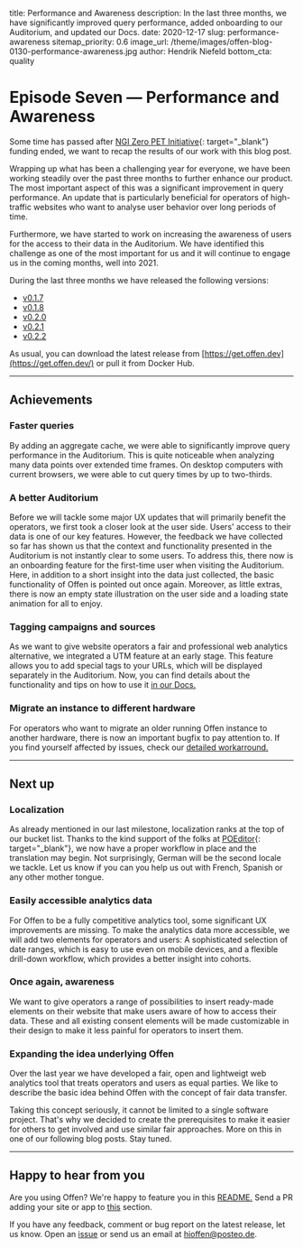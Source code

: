 title: Performance and Awareness
description: In the last three months, we have significantly improved query performance, added onboarding to our Auditorium, and updated our Docs.
date: 2020-12-17
slug: performance-awareness
sitemap_priority: 0.6
image_url: /theme/images/offen-blog-0130-performance-awareness.jpg
author: Hendrik Niefeld
bottom_cta: quality

# Episode Seven — Performance and Awareness

Some time has passed after [NGI Zero PET Initiative](https://nlnet.nl/thema/NGIZeroPET.html){: target="_blank"} funding ended, we want to recap the results of our work with this blog post.

Wrapping up what has been a challenging year for everyone, we have been working steadily over the past three months to further enhance our product. The most important aspect of this was a significant improvement in query performance. An update that is particularly beneficial for operators of high-traffic websites who want to analyse user behavior over long periods of time.

Furthermore, we have started to work on increasing the awareness of users for the access to their data in the Auditorium. We have identified this challenge as one of the most important for us and it will continue to engage us in the coming months, well into 2021.

During the last three months we have released the following versions:

- [v0.1.7](https://github.com/offen/offen/releases/tag/v0.1.7)
- [v0.1.8](https://github.com/offen/offen/releases/tag/v0.1.8)
- [v0.2.0](https://github.com/offen/offen/releases/tag/v0.2.0)
- [v0.2.1](https://github.com/offen/offen/releases/tag/v0.2.1)
- [v0.2.2](https://github.com/offen/offen/releases/tag/v0.2.2)

As usual, you can download the latest release from [https://get.offen.dev](https://get.offen.dev/) or pull it from Docker Hub.

---

## Achievements

### Faster queries

By adding an aggregate cache, we were able to significantly improve query performance in the Auditorium. This is quite noticeable when analyzing many data points over extended time frames. On desktop computers with current browsers, we were able to cut query times by up to two-thirds.

### A better Auditorium

Before we will tackle some major UX updates that will primarily benefit the operators, we first took a closer look at the user side. Users' access to their data is one of our key features. However, the feedback we have collected so far has shown us that the context and functionality presented in the Auditorium is not instantly clear to some users. To address this, there now is an onboarding feature for the first-time user when visiting the Auditorium. Here, in addition to a short insight into the data just collected, the basic functionality of Offen is pointed out once again. Moreover, as little extras, there is now an empty state illustration on the user side and a loading state animation for all to enjoy.

### Tagging campaigns and sources

As we want to give website operators a fair and professional web analytics alternative, we integrated a UTM feature at an early stage. This feature allows you to add special tags to your URLs, which will be displayed separately in the Auditorium. Now, you can find details about the functionality and tips on how to use it [in our Docs.](https://docs.offen.dev/running-offen/campaigns-sources/)

### Migrate an instance to different hardware

For operators who want to migrate an older running Offen instance to another hardware, there is now an important bugfix to pay attention to. If you find yourself affected by issues, check our [detailed workarround.](https://docs.offen.dev/running-offen/known-issues/)

---

## Next up

### Localization

As already mentioned in our last milestone, localization ranks at the top of our bucket list. Thanks to the kind support of the folks at [POEditor](https://poeditor.com/){: target="_blank"}, we now have a proper workflow in place and the translation may begin. Not surprisingly, German will be the second locale we tackle. Let us know if you can you help us out with French, Spanish or any other mother tongue.

### Easily accessible analytics data

For Offen to be a fully competitive analytics tool, some significant UX improvements are missing. To make the analytics data more accessible, we will add two elements for operators and users: A sophisticated selection of date ranges, which is easy to use even on mobile devices, and a flexible drill-down workflow, which provides a better insight into cohorts.

### Once again, awareness

We want to give operators a range of possibilities to insert ready-made elements on their website that make users aware of how to access their data. These and all existing consent elements will be made customizable in their design to make it less painful for operators to insert them.

### Expanding the idea underlying Offen

Over the last year we have developed a fair, open and lightweigt web analytics tool that treats operators and users as equal parties. We like to describe the basic idea behind Offen with the concept of fair data transfer.

Taking this concept seriously, it cannot be limited to a single software project. That's why we decided to create the prerequisites to make it easier for others to get involved and use similar fair approaches. More on this in one of our following blog posts. Stay tuned.

---

## Happy to hear from you

Are you using Offen? We're happy to feature you in this [README.](https://github.com/offen/offen/blob/development/README.md) Send a PR adding your site or app to [this](https://github.com/offen/offen/blob/development/README.md#whos-using-offen) section.

If you have any feedback, comment or bug report on the latest release, let us know. Open an [issue](https://github.com/offen/offen/issues) or send us an email at [hioffen@posteo.de](mailto:hioffen@posteo.de).
